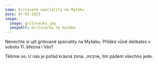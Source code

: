```yaml
---
name: Grilované speciality na Myšáku
date: 07-03-2023
image:
  image: grilovacka.jpg
  imageAlt: Grilovačka na myšáku
---
```

Nenechte si ujít grilované speciality na Myšáku. Přiláká vůně delikates v sobotu 11. března i Vás?

Těšíme se. U nás je pořád krásná zima…mrzne, tím pádem všechno jede.